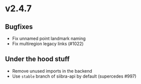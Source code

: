 # v2.4.7

## Bugfixes

- Fix unnamed point landmark naming
- Fix multiregion legacy links (#1022)

## Under the hood stuff

- Remove unused imports in the backend
- Use `stable` branch of siibra-api by default (supercedes #997)
